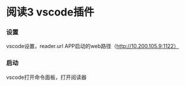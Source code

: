 # 阅读3 vscode插件

### 设置
vscode设置，reader.url APP启动的web路径（http://10.200.105.9:1122）

### 启动
vscode打开命令面板，打开阅读器